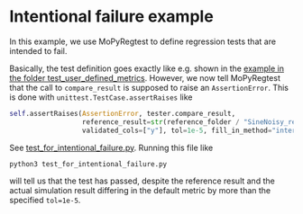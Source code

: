# Intentional failure example
In this example, we use MoPyRegtest to define regression tests that are intended to fail. 

Basically, the test definition goes exactly like e.g. shown in the 
[example in the folder test_user_defined_metrics](/examples/test_user_defined_metrics/test_user_defined_metrics.py).
However, we now tell MoPyRegtest that the call to `compare_result` is supposed to raise an `AssertionError`. This is
done with `unittest.TestCase.assertRaises` like

```python
self.assertRaises(AssertionError, tester.compare_result,
                  reference_result=str(reference_folder / "SineNoisy_res.csv"),
                  validated_cols=["y"], tol=1e-5, fill_in_method="interpolate")
```

See [test_for_intentional_failure.py](/examples/test_for_intentional_failure/test_for_intentional_failure.py). 
Running this file like 

```bash
python3 test_for_intentional_failure.py
```

will tell us that the test has passed, despite the reference result and the actual simulation result differing 
in the default metric by more than the specified `tol=1e-5`.